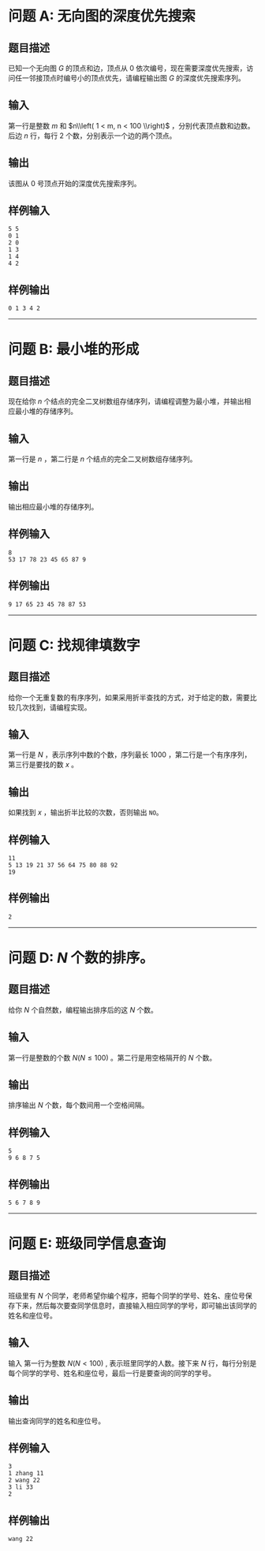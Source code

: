 # 问题 A: 无向图的深度优先搜索
## 题目描述
已知一个无向图 $G$ 的顶点和边，顶点从 $0$ 依次编号，现在需要深度优先搜索，访问任一邻接顶点时编号小的顶点优先，请编程输出图 $G$ 的深度优先搜索序列。

## 输入
第一行是整数 $m$ 和 $n\\left( 1 < m, n < 100 \\right)$  ，分别代表顶点数和边数。后边 $n$ 行，每行 $2$ 个数，分别表示一个边的两个顶点。

## 输出
该图从 $0$ 号顶点开始的深度优先搜索序列。

## 样例输入
```
5 5
0 1
2 0
1 3
1 4
4 2

```

## 样例输出
```
0 1 3 4 2

```

---
# 问题 B: 最小堆的形成
## 题目描述
现在给你 $n$ 个结点的完全二叉树数组存储序列，请编程调整为最小堆，并输出相应最小堆的存储序列。

## 输入
第一行是 $n$ ，第二行是 $n$ 个结点的完全二叉树数组存储序列。

## 输出
输出相应最小堆的存储序列。

## 样例输入
```
8
53 17 78 23 45 65 87 9

```

## 样例输出
```
9 17 65 23 45 78 87 53

```

---
# 问题 C: 找规律填数字
## 题目描述
给你一个无重复数的有序序列，如果采用折半查找的方式，对于给定的数，需要比较几次找到，请编程实现。

## 输入
第一行是 $N$ ，表示序列中数的个数，序列最长 $1000$ ，第二行是一个有序序列，第三行是要找的数 $x$ 。

## 输出
如果找到 $x$ ，输出折半比较的次数，否则输出 `NO`。

## 样例输入
```
11
5 13 19 21 37 56 64 75 80 88 92
19

```

## 样例输出
```
2

```

---
# 问题 D: $N$ 个数的排序。
## 题目描述
给你 $N$ 个自然数，编程输出排序后的这 $N$ 个数。

## 输入
第一行是整数的个数 $N(N \leq 100)$ 。第二行是用空格隔开的 $N$ 个数。

## 输出
排序输出 $N$ 个数，每个数间用一个空格间隔。

## 样例输入
```
5
9 6 8 7 5

```

## 样例输出
```
5 6 7 8 9

```

---
# 问题 E: 班级同学信息查询
## 题目描述
班级里有 $N$ 个同学，老师希望你编个程序，把每个同学的学号、姓名、座位号保存下来，然后每次要查同学信息时，直接输入相应同学的学号，即可输出该同学的姓名和座位号。

## 输入
输入
第一行为整数 $N(N<100)$ , 表示班里同学的人数。接下来 $N$ 行，每行分别是每个同学的学号、姓名和座位号，最后一行是要查询的同学的学号。

## 输出
输出查询同学的姓名和座位号。

## 样例输入
```
3
1 zhang 11
2 wang 22
3 li 33
2

```

## 样例输出
```
wang 22

```
